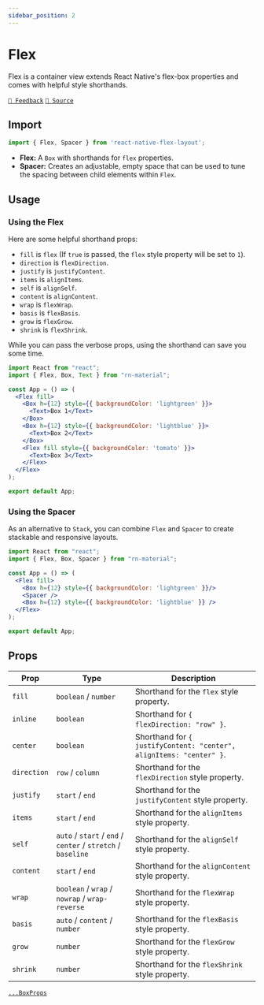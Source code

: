 ```yaml
---
sidebar_position: 2
---
```


# Flex

Flex is a container view extends React Native's flex-box properties and comes with helpful style shorthands.

[`💬 Feedback`](https://github.com/yamankatby/react-native-flex-layout/labels/flex)
[`🌱 Source`](https://github.com/yamankatby/react-native-flex-layout/blob/main/src/Flex.tsx)

## Import

```js
import { Flex, Spacer } from 'react-native-flex-layout';
```

- **Flex:** A `Box` with shorthands for `flex` properties.
- **Spacer:** Creates an adjustable, empty space that can be used to tune the spacing between child elements
  within `Flex`.

## Usage

### Using the Flex

Here are some helpful shorthand props:

- `fill` is `flex` (If `true` is passed, the `flex` style property will be set to `1`).
- `direction` is `flexDirection`.
- `justify` is `justifyContent`.
- `items` is `alignItems`.
- `self` is `alignSelf`.
- `content` is `alignContent`.
- `wrap` is `flexWrap`.
- `basis` is `flexBasis`.
- `grow` is `flexGrow`.
- `shrink` is `flexShrink`.

While you can pass the verbose props, using the shorthand can save you some time.

```jsx with-preview
import React from "react";
import { Flex, Box, Text } from "rn-material";

const App = () => (
  <Flex fill>
    <Box h={12} style={{ backgroundColor: 'lightgreen' }}>
      <Text>Box 1</Text>
    </Box>
    <Box h={12} style={{ backgroundColor: 'lightblue' }}>
      <Text>Box 2</Text>
    </Box>
    <Flex fill style={{ backgroundColor: 'tomato' }}>
      <Text>Box 3</Text>
    </Flex>
  </Flex>
);

export default App;
```

### Using the Spacer

As an alternative to `Stack`, you can combine `Flex` and `Spacer` to create stackable and responsive layouts.

```jsx with-preview
import React from "react";
import { Flex, Box, Spacer } from "rn-material";

const App = () => (
  <Flex fill>
    <Box h={12} style={{ backgroundColor: 'lightgreen' }}/>
    <Spacer />
    <Box h={12} style={{ backgroundColor: 'lightblue' }} />
  </Flex>
);

export default App;
```

## Props

| Prop        | Type                                                         | Description                                                         |
|-------------|--------------------------------------------------------------|---------------------------------------------------------------------|
| `fill`      | `boolean` / `number`                                         | Shorthand for the `flex` style property.                            |
| `inline`    | `boolean`                                                    | Shorthand for `{ flexDirection: "row" }`.                           |
| `center`    | `boolean`                                                    | Shorthand for `{ justifyContent: "center", alignItems: "center" }`. |
| `direction` | `row` / `column`                                             | Shorthand for the `flexDirection` style property.                   |
| `justify`   | `start` / `end`                                              | Shorthand for the `justifyContent` style property.                  |
| `items`     | `start` / `end`                                              | Shorthand for the `alignItems` style property.                      |
| `self`      | `auto` / `start` / `end` / `center` / `stretch` / `baseline` | Shorthand for the `alignSelf` style property.                       |
| `content`   | `start` / `end`                                              | Shorthand for the `alignContent` style property.                    |
| `wrap`      | `boolean` / `wrap` / `nowrap` / `wrap-reverse`               | Shorthand for the `flexWrap` style property.                        |
| `basis`     | `auto` / `content` / `number`                                | Shorthand for the `flexBasis` style property.                       |
| `grow`      | `number`                                                     | Shorthand for the `flexGrow` style property.                        |
| `shrink`    | `number`                                                     | Shorthand for the `flexShrink` style property.                      |

[`...BoxProps`](/docs/layout/box#props)
